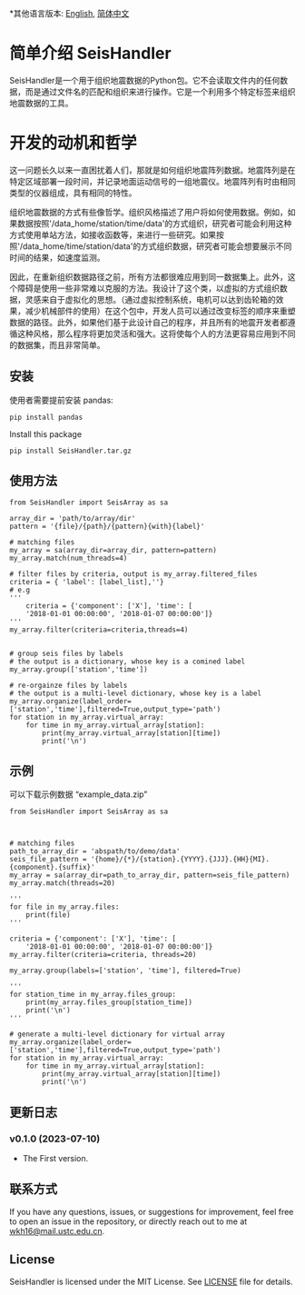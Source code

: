 *其他语言版本: [English](README.md), [简体中文](README.zh-CN.md)

# 简单介绍 SeisHandler

SeisHandler是一个用于组织地震数据的Python包。它不会读取文件内的任何数据，而是通过文件名的匹配和组织来进行操作。它是一个利用多个特定标签来组织地震数据的工具。


# 开发的动机和哲学

这一问题长久以来一直困扰着人们，那就是如何组织地震阵列数据。地震阵列是在特定区域部署一段时间，并记录地面运动信号的一组地震仪。地震阵列有时由相同类型的仪器组成，具有相同的特性。

组织地震数据的方式有些像哲学。组织风格描述了用户将如何使用数据。例如，如果数据按照'/data_home/station/time/data'的方式组织，研究者可能会利用这种方式使用单站方法，如接收函数等，来进行一些研究。如果按照'/data_home/time/station/data'的方式组织数据，研究者可能会想要展示不同时间的结果，如速度监测。

因此，在重新组织数据路径之前，所有方法都很难应用到同一数据集上。此外，这个障碍是使用一些非常难以克服的方法。我设计了这个类，以虚拟的方式组织数据，灵感来自于虚拟化的思想。（通过虚拟控制系统，电机可以达到齿轮箱的效果，减少机械部件的使用）在这个包中，开发人员可以通过改变标签的顺序来重塑数据的路径。此外，如果他们基于此设计自己的程序，并且所有的地震开发者都遵循这种风格，那么程序将更加灵活和强大。这将使每个人的方法更容易应用到不同的数据集，而且非常简单。

## 安装

使用者需要提前安装 pandas:

```
pip install pandas
```

Install this package

```
pip install SeisHandler.tar.gz
```

## 使用方法

```
from SeisHandler import SeisArray as sa

array_dir = 'path/to/array/dir'
pattern = '{file}/{path}/{pattern}{with}{label}'

# matching files
my_array = sa(array_dir=array_dir, pattern=pattern)
my_array.match(num_threads=4)

# filter files by criteria, output is my_array.filtered_files
criteria = { 'label': [label_list],''}
# e.g 
''' 
    criteria = {'component': ['X'], 'time': [
    '2018-01-01 00:00:00', '2018-01-07 00:00:00']}
'''
my_array.filter(criteria=criteria,threads=4)


# group seis files by labels
# the output is a dictionary, whose key is a comined label
my_array.group(['station','time'])

# re-orgainze files by labels
# the output is a multi-level dictionary, whose key is a label
my_array.organize(label_order=['station','time'],filtered=True,output_type='path')
for station in my_array.virtual_array:
    for time in my_array.virtual_array[station]:
        print(my_array.virtual_array[station][time])
        print('\n')
```

## 示例
可以下载示例数据 “example_data.zip”

```
from SeisHandler import SeisArray as sa



# matching files
path_to_array_dir = 'abspath/to/demo/data'
seis_file_pattern = '{home}/{*}/{station}.{YYYY}.{JJJ}.{HH}{MI}.{component}.{suffix}'
my_array = sa(array_dir=path_to_array_dir, pattern=seis_file_pattern)
my_array.match(threads=20)

'''
for file in my_array.files:
    print(file)
'''

criteria = {'component': ['X'], 'time': [
    '2018-01-01 00:00:00', '2018-01-07 00:00:00']}
my_array.filter(criteria=criteria, threads=20)

my_array.group(labels=['station', 'time'], filtered=True)

'''
for station_time in my_array.files_group:
    print(my_array.files_group[station_time])
    print('\n')
'''

# generate a multi-level dictionary for virtual array
my_array.organize(label_order=['station','time'],filtered=True,output_type='path')
for station in my_array.virtual_array:
    for time in my_array.virtual_array[station]:
        print(my_array.virtual_array[station][time])
        print('\n')
```

## 更新日志

### v0.1.0 (2023-07-10)

- The First version.

## 联系方式

If you have any questions, issues, or suggestions for improvement,
feel free to open an issue in the repository,
or directly reach out to me at wkh16@mail.ustc.edu.cn.

## License

SeisHandler is licensed under the MIT License. See [LICENSE](LICENSE) file for details.
